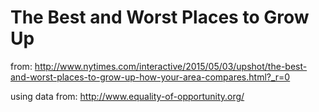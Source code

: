 # The Best and Worst Places to Grow Up
from: http://www.nytimes.com/interactive/2015/05/03/upshot/the-best-and-worst-places-to-grow-up-how-your-area-compares.html?_r=0

using data from: http://www.equality-of-opportunity.org/
